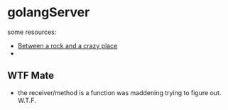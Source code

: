 # golangServer

some resources:

- [Between a rock and a crazy place](https://blog.merovius.de/2017/06/18/how-not-to-use-an-http-router.html)
- []()


## WTF Mate

- the receiver/method is a function was maddening trying to figure out. W.T.F.